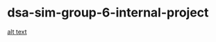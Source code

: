 # dsa-sim-group-6-internal-project

[alt text](https://akm-img-a-in.tosshub.com/indiatoday/images/story/202411/chill-guy-memes-have-flooded-social-media-241142207-16x9_0.jpg?VersionId=.osD_GpxkoPy9zvr5i97YYdKPrDZAtG_&size=690:388)

